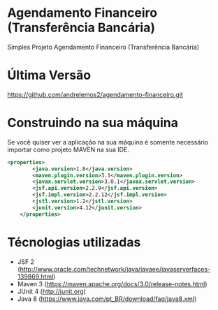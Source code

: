 Agendamento Financeiro (Transferência Bancária)
==========================
Simples Projeto Agendamento Financeiro (Transferência Bancária)

Última Versão
==========================

https://github.com/andrelemos2/agendamento-financeiro.git

Construindo na sua máquina
==========================

Se você quiser ver a aplicação na sua máquina é somente necessário importar como projeto MAVEN na sua IDE.

```xml
<properties>
		<java.version>1.8</java.version>
		<maven.plugin.version>3.1</maven.plugin.version>
		<javax.servlet.version>3.0.1</javax.servlet.version>
		<jsf.api.version>2.2.9</jsf.api.version>
		<jsf.impl.version>2.2.12</jsf.impl.version>
		<jstl.version>1.2</jstl.version>
		<junit.version>4.12</junit.version>
	</properties>
```


Técnologias utilizadas
==========================

- JSF 2 (http://www.oracle.com/technetwork/java/javaee/javaserverfaces-139869.html)
- Maven 3 (https://maven.apache.org/docs/3.0/release-notes.html)
- JUnit 4 (http://junit.org)
- Java 8 (https://www.java.com/pt_BR/download/faq/java8.xml)

